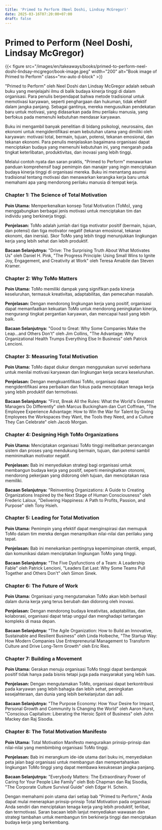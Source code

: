 ```yaml
---
title: 'Primed to Perform (Neel Doshi, Lindsay McGregor)'
date: 2025-03-16T07:20:00+07:00
draft: false
---
```


# Primed to Perform (Neel Doshi, Lindsay McGregor)

{{< figure src="/images/en/takeaways/books/primed-to-perform-neel-doshi-lindsay-mcgregor/book-image.jpeg" width="200" alt="Book image of Primed to Perform" class="mx-auto d-block" >}}

"Primed to Perform" oleh Neel Doshi dan Lindsay McGregor adalah sebuah buku yang menjelajahi ilmu di balik budaya kinerja tinggi di dalam organisasi. Para penulis berpendapat bahwa metode tradisional untuk memotivasi karyawan, seperti penghargaan dan hukuman, tidak efektif dalam jangka panjang. Sebagai gantinya, mereka mengusulkan pendekatan baru untuk motivasi, yang didasarkan pada ilmu perilaku manusia, yang berfokus pada memenuhi kebutuhan mendasar karyawan.

Buku ini mengambil banyak penelitian di bidang psikologi, neurosains, dan ekonomi untuk mengidentifikasi enam kebutuhan utama yang dimiliki oleh karyawan: motivasi total, bermain, tujuan, potensi, tekanan emosional, dan tekanan ekonomi. Para penulis menjelaskan bagaimana organisasi dapat menciptakan budaya yang memenuhi kebutuhan ini, yang mengarah pada tingkat keterlibatan, produktivitas, dan inovasi yang lebih tinggi.

Melalui contoh nyata dan saran praktis, "Primed to Perform" menawarkan panduan komprehensif bagi pemimpin dan manajer yang ingin menciptakan budaya kinerja tinggi di organisasi mereka. Buku ini menantang asumsi tradisional tentang motivasi dan menawarkan kerangka kerja baru untuk memahami apa yang mendorong perilaku manusia di tempat kerja.

### **Chapter 1: The Science of Total Motivation**

**Poin Utama:** Memperkenalkan konsep Total Motivation (ToMo), yang menggabungkan berbagai jenis motivasi untuk menciptakan tim dan individu yang berkinerja tinggi.

**Penjelasan:** ToMo adalah jumlah dari tiga motivator positif (bermain, tujuan, dan potensi) dan tiga motivator negatif (tekanan emosional, tekanan ekonomi, dan inersia). Skor ToMo yang lebih tinggi menunjukkan lingkungan kerja yang lebih sehat dan lebih produktif.

**Bacaan Selanjutnya:** "Drive: The Surprising Truth About What Motivates Us" oleh Daniel H. Pink, "The Progress Principle: Using Small Wins to Ignite Joy, Engagement, and Creativity at Work" oleh Teresa Amabile dan Steven Kramer.

### **Chapter 2: Why ToMo Matters**

**Poin Utama:** ToMo memiliki dampak yang signifikan pada kinerja keseluruhan, termasuk kreativitas, adaptabilitas, dan pemecahan masalah.

**Penjelasan:** Dengan mendorong lingkungan kerja yang positif, organisasi dapat memanfaatkan kekuatan ToMo untuk mendorong peningkatan kinerja, mengurangi tingkat pergantian karyawan, dan mencapai hasil yang lebih baik.

**Bacaan Selanjutnya:** "Good to Great: Why Some Companies Make the Leap...and Others Don't" oleh Jim Collins, "The Advantage: Why Organizational Health Trumps Everything Else In Business" oleh Patrick Lencioni.

### **Chapter 3: Measuring Total Motivation**

**Poin Utama:** ToMo dapat diukur dengan menggunakan survei sederhana untuk menilai motivasi karyawan dan lingkungan kerja secara keseluruhan.

**Penjelasan:** Dengan mengkuantifikasi ToMo, organisasi dapat mengidentifikasi area perbaikan dan fokus pada menciptakan tenaga kerja yang lebih produktif dan termotivasi.

**Bacaan Selanjutnya:** "First, Break All the Rules: What the World's Greatest Managers Do Differently" oleh Marcus Buckingham dan Curt Coffman, "The Employee Experience Advantage: How to Win the War for Talent by Giving Employees the Workspaces they Want, the Tools they Need, and a Culture They Can Celebrate" oleh Jacob Morgan.

### **Chapter 4: Designing High ToMo Organizations**

**Poin Utama:** Menciptakan organisasi ToMo tinggi melibatkan perancangan sistem dan proses yang mendukung bermain, tujuan, dan potensi sambil meminimalkan motivator negatif.

**Penjelasan:** Bab ini menyediakan strategi bagi organisasi untuk membangun budaya kerja yang positif, seperti meningkatkan otonomi, mendorong pekerjaan yang didorong oleh tujuan, dan menciptakan rasa memiliki.

**Bacaan Selanjutnya:** "Reinventing Organizations: A Guide to Creating Organizations Inspired by the Next Stage of Human Consciousness" oleh Frederic Laloux, "Delivering Happiness: A Path to Profits, Passion, and Purpose" oleh Tony Hsieh.

### **Chapter 5: Leading for Total Motivation**

**Poin Utama:** Pemimpin yang efektif dapat menginspirasi dan memupuk ToMo dalam tim mereka dengan menampilkan nilai-nilai dan perilaku yang tepat.

**Penjelasan:** Bab ini menekankan pentingnya kepemimpinan otentik, empati, dan komunikasi dalam menciptakan lingkungan ToMo yang tinggi.

**Bacaan Selanjutnya:** "The Five Dysfunctions of a Team: A Leadership Fable" oleh Patrick Lencioni, "Leaders Eat Last: Why Some Teams Pull Together and Others Don't" oleh Simon Sinek.

### **Chapter 6: The Future of Work**

**Poin Utama:** Organisasi yang mengutamakan ToMo akan lebih berhasil dalam dunia kerja yang terus berubah dan didorong oleh inovasi.

**Penjelasan:** Dengan mendorong budaya kreativitas, adaptabilitas, dan kolaborasi, organisasi dapat tetap unggul dan menghadapi tantangan kompleks di masa depan.

**Bacaan Selanjutnya:** "The Agile Organization: How to Build an Innovative, Sustainable and Resilient Business" oleh Linda Holbeche, "The Startup Way: How Modern Companies Use Entrepreneurial Management to Transform Culture and Drive Long-Term Growth" oleh Eric Ries.

### Chapter 7: Building a Movement

**Poin Utama:** Gerakan menuju organisasi ToMo tinggi dapat berdampak positif tidak hanya pada bisnis tetapi juga pada masyarakat yang lebih luas.

**Penjelasan:** Dengan mengutamakan ToMo, organisasi dapat berkontribusi pada karyawan yang lebih bahagia dan lebih sehat, peningkatan kesejahteraan, dan dunia yang lebih berkelanjutan dan adil.

**Bacaan Selanjutnya:** "The Purpose Economy: How Your Desire for Impact, Personal Growth and Community Is Changing the World" oleh Aaron Hurst, "Conscious Capitalism: Liberating the Heroic Spirit of Business" oleh John Mackey dan Raj Sisodia.

### Chapter 8: The Total Motivation Manifesto

**Poin Utama:** Total Motivation Manifesto menguraikan prinsip-prinsip dan nilai-nilai yang membimbing organisasi ToMo tinggi.

**Penjelasan:** Bab ini merangkum ide-ide utama dari buku ini, menyediakan peta jalan bagi organisasi untuk membangun dan mempertahankan lingkungan ToMo tinggi yang dapat membawa kesuksesan jangka panjang.

**Bacaan Selanjutnya:** "Everybody Matters: The Extraordinary Power of Caring for Your People Like Family" oleh Bob Chapman dan Raj Sisodia, "The Corporate Culture Survival Guide" oleh Edgar H. Schein.

Dengan memahami poin utama dari setiap bab "Primed to Perform," Anda dapat mulai menerapkan prinsip-prinsip Total Motivation pada organisasi Anda sendiri dan menciptakan tenaga kerja yang lebih produktif, terlibat, dan termotivasi. Saran bacaan lebih lanjut menyediakan wawasan dan strategi tambahan untuk membangun tim berkinerja tinggi dan menciptakan budaya kerja yang berkembang.
